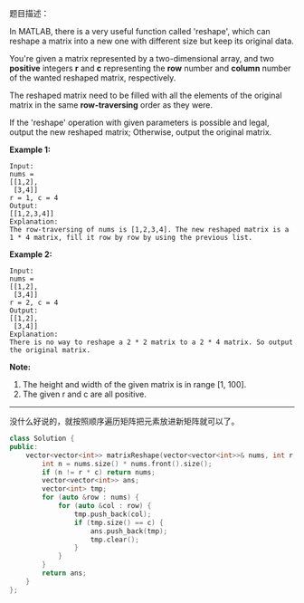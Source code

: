 题目描述：

In MATLAB, there is a very useful function called 'reshape', which can reshape a matrix into a new one with different size but keep its original data.

You're given a matrix represented by a two-dimensional array, and two **positive** integers **r** and **c** representing the **row** number and **column** number of the wanted reshaped matrix, respectively.

The reshaped matrix need to be filled with all the elements of the original matrix in the same **row-traversing** order as they were.

If the 'reshape' operation with given parameters is possible and legal, output the new reshaped matrix; Otherwise, output the original matrix.

**Example 1:**

```
Input: 
nums = 
[[1,2],
 [3,4]]
r = 1, c = 4
Output: 
[[1,2,3,4]]
Explanation:
The row-traversing of nums is [1,2,3,4]. The new reshaped matrix is a 1 * 4 matrix, fill it row by row by using the previous list.

```

**Example 2:**

```
Input: 
nums = 
[[1,2],
 [3,4]]
r = 2, c = 4
Output: 
[[1,2],
 [3,4]]
Explanation:
There is no way to reshape a 2 * 2 matrix to a 2 * 4 matrix. So output the original matrix.

```

**Note:**

1. The height and width of the given matrix is in range [1, 100].
2. The given r and c are all positive.

------------------------

没什么好说的，就按照顺序遍历矩阵把元素放进新矩阵就可以了。

<!-- more -->

```cpp
class Solution {
public:
    vector<vector<int>> matrixReshape(vector<vector<int>>& nums, int r, int c) {
        int n = nums.size() * nums.front().size();
        if (n != r * c) return nums;
        vector<vector<int>> ans;
        vector<int> tmp;
        for (auto &row : nums) {
            for (auto &col : row) {
                tmp.push_back(col);
                if (tmp.size() == c) {
                    ans.push_back(tmp);
                    tmp.clear();
                }
            }
        }
        return ans;
    }
};
```

